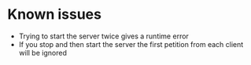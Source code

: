 # Known issues
- Trying to start the server twice gives a runtime error
- If you stop and then start the server the first petition from each client will be ignored